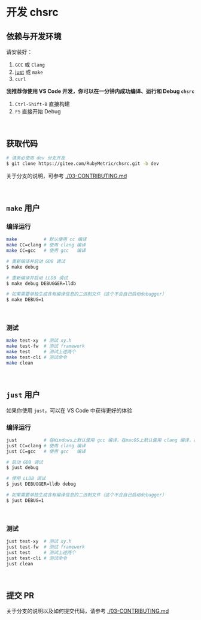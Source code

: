 <!-- -----------------------------------------------------------
 ! SPDX-License-Identifier: GFDL-1.3-or-later
 ! -------------------------------------------------------------
 ! Doc Type      : Markdown
 ! Doc Name      : 01-Develop.md
 ! Doc Authors   : Aoran Zeng <ccmywish@qq.com>
 ! Contributors  :  Nul None  <nul@none.org>
 !               |
 ! Created On    : <2024-12-27>
 ! Last Modified : <2025-06-20>
 ! ---------------------------------------------------------- -->

# 开发 chsrc

## 依赖与开发环境

请安装好：

  1. `GCC` 或 `Clang`
  2. [just] 或 `make`
  3. `curl`

**我推荐你使用 VS Code 开发，你可以在一分钟内成功编译、运行和 Debug `chsrc`**

  1. `Ctrl-Shift-B` 直接构建
  2. `F5` 直接开始 Debug

<br>



## 获取代码

```bash
# 请务必使用 dev 分支开发
$ git clone https://gitee.com/RubyMetric/chsrc.git -b dev
```

关于分支的说明，可参考 [./03-CONTRIBUTING.md](./03-CONTRIBUTING.md)

<br>



## `make` 用户

### 编译运行

```bash
make          # 默认使用 cc 编译
make CC=clang # 使用 clang 编译
make CC=gcc   # 使用 gcc   编译
```

```bash
# 重新编译并启动 GDB 调试
$ make debug

# 重新编译并启动 LLDB 调试
$ make debug DEBUGGER=lldb

# 如果需要单独生成含有编译信息的二进制文件（这个不会自己启动debugger）
$ make DEBUG=1
```

<br>

### 测试

```bash
make test-xy  # 测试 xy.h
make test-fw  # 测试 framework
make test     # 测试上述两个
make test-cli # 测试命令
make clean
```

<br>



## `just` 用户

如果你使用 `just`，可以在 VS Code 中获得更好的体验

### 编译运行

```bash
just          # 在Windows上默认使用 gcc 编译，在macOS上默认使用 clang 编译，在其他系统上默认使用 cc 编译
just CC=clang # 使用 clang 编译
just CC=gcc   # 使用 gcc   编译
```

```bash
# 启动 GDB 调试
$ just debug

# 使用 LLDB 调试
$ just DEBUGGER=lldb debug

# 如果需要单独生成含有编译信息的二进制文件（这个不会自己启动debugger）
$ just DEBUG=1
```

<br>

### 测试

```bash
just test-xy  # 测试 xy.h
just test-fw  # 测试 framework
just test     # 测试上述两个
just test-cli # 测试命令
just clean
```

<br>



## 提交 PR

关于分支的说明以及如何提交代码，请参考 [./03-CONTRIBUTING.md](./03-CONTRIBUTING.md)

<br>

[just]: https://github.com/casey/just
